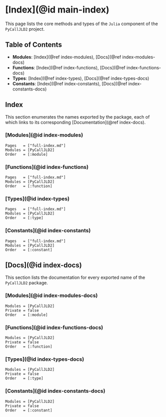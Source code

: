 # [Index](@id main-index)

This page lists the core methods and types of the `Julia` component of the `PyCallJLD2` project.

## Table of Contents

- **Modules**: [Index](@ref index-modules), [Docs](@ref index-modules-docs)
- **Functions**: [Index](@ref index-functions), [Docs](@ref index-functions-docs)
- **Types**: [Index](@ref index-types), [Docs](@ref index-types-docs)
- **Constants**: [Index](@ref index-constants), [Docs](@ref index-constants-docs)

## Index

This section enumerates the names exported by the package, each of which links to its corresponding [Documentation](@ref index-docs).

### [Modules](@id index-modules)

```@index
Pages   = ["full-index.md"]
Modules = [PyCallJLD2]
Order   = [:module]
```

### [Functions](@id index-functions)

```@index
Pages   = ["full-index.md"]
Modules = [PyCallJLD2]
Order   = [:function]
```

### [Types](@id index-types)

```@index
Pages   = ["full-index.md"]
Modules = [PyCallJLD2]
Order   = [:type]
```

### [Constants](@id index-constants)

```@index
Pages   = ["full-index.md"]
Modules = [PyCallJLD2]
Order   = [:constant]
```

## [Docs](@id index-docs)

This section lists the documentation for every exported name of the `PyCallJLD2` package.

### [Modules](@id index-modules-docs)

```@autodocs
Modules = [PyCallJLD2]
Private = false
Order   = [:module]
```

### [Functions](@id index-functions-docs)

```@autodocs
Modules = [PyCallJLD2]
Private = false
Order   = [:function]
```

### [Types](@id index-types-docs)

```@autodocs
Modules = [PyCallJLD2]
Private = false
Order   = [:type]
```

### [Constants](@id index-constants-docs)

```@autodocs
Modules = [PyCallJLD2]
Private = false
Order   = [:constant]
```
